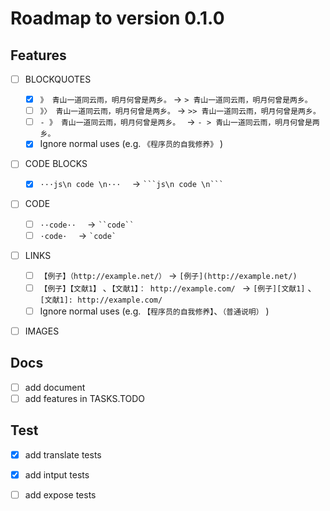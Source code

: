 # Roadmap to version 0.1.0

## Features

- [ ] BLOCKQUOTES

  - [x] ``》 青山一道同云雨，明月何曾是两乡。`` → ``> 青山一道同云雨，明月何曾是两乡。``
  - [ ] ``》〉 青山一道同云雨，明月何曾是两乡。`` → ``>> 青山一道同云雨，明月何曾是两乡。``
  - [ ] ``- 》 青山一道同云雨，明月何曾是两乡。 `` → ``- > 青山一道同云雨，明月何曾是两乡。 `` 
  - [x] Ignore normal uses (e.g. ``《程序员的自我修养》`` )

- [ ] CODE BLOCKS

  - [x] ``···js\n code \n···  `` → `` ```js\n code \n```  `` 

- [ ] CODE

  - [ ] ``··code··  `` → ``` ``code`` ```
  - [ ] ``·code·  `` → ``` `code` ```

- [ ] LINKS

  - [ ] ``【例子】（http://example.net/）`` → ``[例子](http://example.net/)``
  - [ ] ``【例子】【文献1】`` 、``【文献1】： http://example.com/ ``  → ``[例子][文献1]`` 、``[文献1]: http://example.com/``
  - [ ] Ignore normal uses (e.g. ``【程序员的自我修养】``、``（普通说明）`` )

- [ ] IMAGES

## Docs

- [ ] add document
- [ ] add features in TASKS.TODO

## Test

- [x] add translate tests
- [x] add intput tests
- [ ] add expose tests


